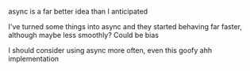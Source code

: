 async is a far better idea than I anticipated

I've turned some things into async and they started behaving far faster, although maybe less smoothly? Could be bias

I should consider using async more often, even this goofy ahh implementation